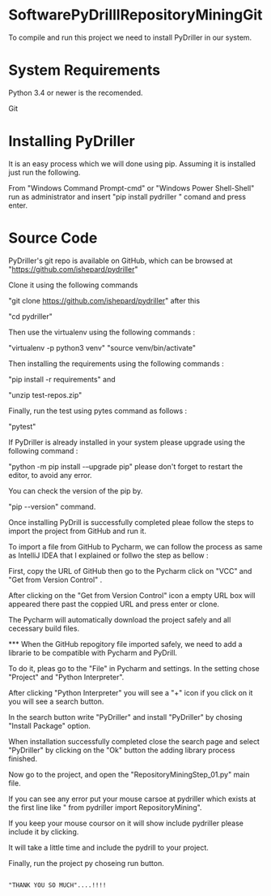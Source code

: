 # SoftwarePyDrilllRepositoryMiningGit

To compile and run this project we need to install PyDriller in our system.

# System Requirements 

Python 3.4 or newer is the recomended.

Git 

# Installing PyDriller 

It is an easy process which we will done using pip. Assuming it is installed just run the following.

From "Windows Command Prompt-cmd" or "Windows Power Shell-Shell" run as administrator and insert "pip install pydriller " comand and press enter.

# Source Code 

PyDriller's git repo is available on GitHub, which can be browsed at "https://github.com/ishepard/pydriller"

Clone it using the following commands 

"git clone https://github.com/ishepard/pydriller" after this 

"cd pydriller"

Then use the virtualenv using the following commands : 

"virtualenv -p python3 venv"
"source venv/bin/activate"

Then installing the requirements using the following commands : 

"pip install -r requirements" and 

"unzip test-repos.zip"

Finally, run the test using pytes command as follows : 

"pytest" 

If PyDriller is already installed in your system please upgrade using the following command :

"python -m pip install -–upgrade pip" please don't forget to restart the editor, to avoid any error. 

You can check the version of the pip by.

"pip --version" command. 

Once installing PyDrill is successfully completed pleae follow the steps to import the project from GitHub and run it. 

To import a file from GitHub to Pycharm, we can follow the process as same as IntelliJ IDEA that I explained or follwo the step as bellow :

First, copy the URL of GitHub then go to the Pycharm click on "VCC" and "Get from Version Control" .

After clicking on the "Get from Version Control" icon a empty URL box will appeared there past the coppied URL and press enter or clone.

The Pycharm will automatically download the project safely and all cecessary build files.

*** When the GitHub repogitory file imported safely, we need to add a librarie to be compatible with Pycharm and PyDrill.

To do it, pleas go to the "File" in Pycharm and settings. In the setting chose "Project" and "Python Interpreter".

After clicking "Python Interpreter" you will see a "+" icon if you click on it you will see a search button.

In the search button write "PyDriller" and install "PyDriller" by chosing "Install Package" option.

When installation successfully completed close the search page and select "PyDriller" by clicking on the "Ok" button the adding library process finished.

Now go to the project, and open the "RepositoryMiningStep_01.py" main file. 

If you can see any error put your mouse carsoe at pydriller which exists at the first line like " from pydriller import RepositoryMining".

If you keep your mouse coursor on it will show include pydriller please include it by clicking. 

It will take a little time and include the pydrill to your project. 

Finally, run the project py choseing run button. 

                                                                        "THANK YOU SO MUCH"....!!!!






